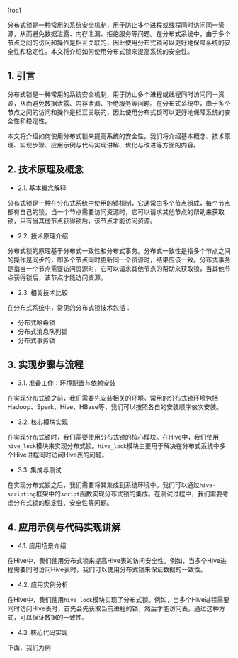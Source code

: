 
[toc]                    
                
                
分布式锁是一种常用的系统安全机制，用于防止多个进程或线程同时访问同一资源，从而避免数据泄露、内存泄漏、拒绝服务等问题。在分布式系统中，由于多个节点之间的访问和操作是相互关联的，因此使用分布式锁可以更好地保障系统的安全性和稳定性。本文将介绍如何使用分布式锁来提高系统的安全性。

## 1. 引言

分布式锁是一种常用的系统安全机制，用于防止多个进程或线程同时访问同一资源，从而避免数据泄露、内存泄漏、拒绝服务等问题。在分布式系统中，由于多个节点之间的访问和操作是相互关联的，因此使用分布式锁可以更好地保障系统的安全性和稳定性。

本文将介绍如何使用分布式锁来提高系统的安全性。我们将介绍基本概念、技术原理、实现步骤、应用示例与代码实现讲解、优化与改进等方面的内容。

## 2. 技术原理及概念

- 2.1. 基本概念解释

分布式锁是一种在分布式系统中使用的锁机制，它通常由多个节点组成，每个节点都有自己的锁。当一个节点需要访问资源时，它可以请求其他节点的帮助来获取锁，只有当其他节点获得锁后，该节点才能访问资源。

- 2.2. 技术原理介绍

分布式锁的原理基于分布式一致性和分布式事务。分布式一致性是指多个节点之间的操作是同步的，即多个节点同时更新同一个资源时，结果应该一致。分布式事务是指当一个节点需要访问资源时，它可以请求其他节点的帮助来获取锁，当其他节点获得锁后，该节点才能访问资源。

- 2.3. 相关技术比较

在分布式系统中，常见的分布式锁技术包括：

- 分布式哈希锁
- 分布式消息队列锁
- 分布式事务锁

## 3. 实现步骤与流程

- 3.1. 准备工作：环境配置与依赖安装

在实现分布式锁之前，我们需要先安装相关的环境。常用的分布式锁环境包括Hadoop、Spark、Hive、HBase等，我们可以按照各自的安装顺序依次安装。

- 3.2. 核心模块实现

在实现分布式锁时，我们需要使用分布式锁的核心模块。在Hive中，我们使用`hive_lock`模块来实现分布式锁。`hive_lock`模块主要用于解决在分布式系统中多个Hive进程同时访问Hive表的问题。

- 3.3. 集成与测试

在实现分布式锁之后，我们需要将其集成到系统环境中。我们可以通过`hive-scripting`框架中的`script`函数实现分布式锁的集成。在测试过程中，我们需要考虑分布式锁的稳定性、安全性等问题。

## 4. 应用示例与代码实现讲解

- 4.1. 应用场景介绍

在Hive中，我们使用分布式锁来提高Hive表的访问安全性。例如，当多个Hive进程需要同时访问Hive表时，我们可以使用分布式锁来保证数据的一致性。

- 4.2. 应用实例分析

在Hive中，我们使用`hive_lock`模块实现了分布式锁。例如，当多个Hive进程需要同时访问Hive表时，首先会先获取当前进程的锁，然后才能访问表。通过这种方式，可以保证数据的一致性。

- 4.3. 核心代码实现

下面，我们为例


